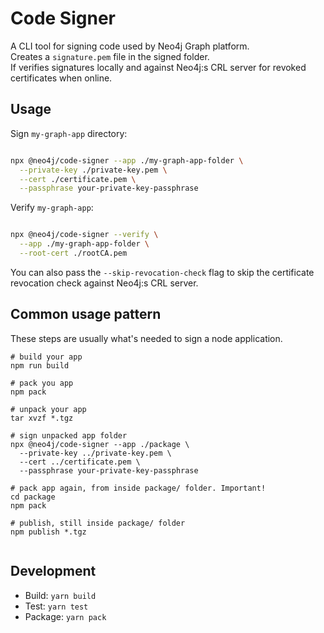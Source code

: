 # Code Signer

A CLI tool for signing code used by Neo4j Graph platform.  
Creates a `signature.pem` file in the signed folder.  
If verifies signatures locally and against Neo4j:s CRL server
for revoked certificates when online.

## Usage

Sign `my-graph-app` directory:

```bash

npx @neo4j/code-signer --app ./my-graph-app-folder \
  --private-key ./private-key.pem \
  --cert ./certificate.pem \
  --passphrase your-private-key-passphrase

```

Verify `my-graph-app`:

```bash

npx @neo4j/code-signer --verify \
  --app ./my-graph-app-folder \
  --root-cert ./rootCA.pem
```

You can also pass the `--skip-revocation-check` flag to skip the certificate revocation check against Neo4j:s CRL server.

## Common usage pattern

These steps are usually what's needed to sign a node application.

```
# build your app
npm run build

# pack you app
npm pack

# unpack your app
tar xvzf *.tgz

# sign unpacked app folder
npx @neo4j/code-signer --app ./package \
  --private-key ../private-key.pem \
  --cert ../certificate.pem \
  --passphrase your-private-key-passphrase

# pack app again, from inside package/ folder. Important!
cd package
npm pack

# publish, still inside package/ folder
npm publish *.tgz


```

## Development

-   Build: `yarn build`
-   Test: `yarn test`
-   Package: `yarn pack`
